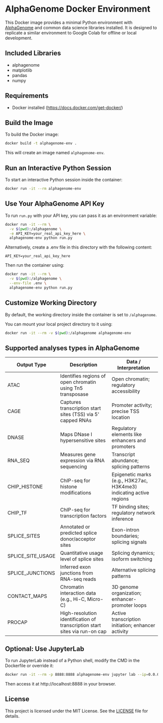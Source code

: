 # AlphaGenome Docker Environment

This Docker image provides a minimal Python environment with [AlphaGenome](https://github.com/google-deepmind/alphagenome?tab=readme-ov-file) and common data science libraries installed. It is designed to replicate a similar environment to Google Colab for offline or local development.

## Included Libraries

- alphagenome
- matplotlib
- pandas
- numpy

## Requirements

- Docker installed (https://docs.docker.com/get-docker/)

## Build the Image

To build the Docker image:

```bash
docker build -t alphagenome-env .
```

This will create an image named `alphagenome-env`.

## Run an Interactive Python Session

To start an interactive Python session inside the container:

```bash
docker run -it --rm alphagenome-env
```

## Use Your AlphaGenome API Key

To run `run.py` with your API key, you can pass it as an environment variable:

```bash
docker run -it --rm \
  -v $(pwd):/alphagenome \
  -e API_KEY=your_real_api_key_here \
  alphagenome-env python run.py
```

Alternatively, create a .env file in this directory with the following content:

```
API_KEY=your_real_api_key_here
```

Then run the container using:

```bash
docker run -it --rm \
  -v $(pwd):/alphagenome \
  --env-file .env \
  alphagenome-env python run.py
```

## Customize Working Directory

By default, the working directory inside the container is set to `/alphagenome`.

You can mount your local project directory to it using:

```bash
docker run -it --rm -v $(pwd):/alphagenome alphagenome-env
```

## Supported analyses types in AlphaGenome

| Output Type         | Description                                                                 | Data / Interpretation                                                |
|---------------------|-----------------------------------------------------------------------------|-----------------------------------------------------------------------|
| ATAC                | Identifies regions of open chromatin using Tn5 transposase                  | Open chromatin; regulatory accessibility                             |
| CAGE                | Captures transcription start sites (TSS) via 5' capped RNAs                 | Promoter activity; precise TSS location                              |
| DNASE               | Maps DNase I hypersensitive sites                                           | Regulatory elements like enhancers and promoters                     |
| RNA_SEQ             | Measures gene expression via RNA sequencing                                 | Transcript abundance; splicing patterns                              |
| CHIP_HISTONE        | ChIP-seq for histone modifications                                          | Epigenetic marks (e.g., H3K27ac, H3K4me3) indicating active regions   |
| CHIP_TF             | ChIP-seq for transcription factors                                          | TF binding sites; regulatory network inference                       |
| SPLICE_SITES        | Annotated or predicted splice donor/acceptor sites                          | Exon-intron boundaries; splicing signals                             |
| SPLICE_SITE_USAGE   | Quantitative usage level of splice sites                                    | Splicing dynamics; isoform switching                                 |
| SPLICE_JUNCTIONS    | Inferred exon junctions from RNA-seq reads                                  | Alternative splicing patterns                                        |
| CONTACT_MAPS        | Chromatin interaction data (e.g., Hi-C, Micro-C)                            | 3D genome organization; enhancer-promoter loops                      |
| PROCAP              | High-resolution identification of transcription start sites via run-on cap | Active transcription initiation; enhancer activity                   |

## Optional: Use JupyterLab

To run JupyterLab instead of a Python shell, modify the CMD in the Dockerfile or override it:

```bash
docker run -it --rm -p 8888:8888 alphagenome-env jupyter lab --ip=0.0.0.0 --allow-root --no-browser
```

Then access it at http://localhost:8888 in your browser.

## License

This project is licensed under the MIT License. See the [LICENSE](LICENSE) file for details.

